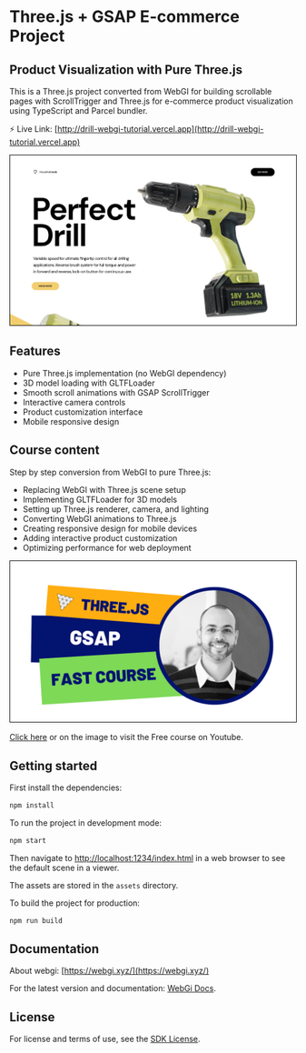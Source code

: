 # Three.js + GSAP E-commerce Project
## Product Visualization with Pure Three.js
This is a Three.js project converted from WebGI for building scrollable pages with ScrollTrigger and Three.js for e-commerce product visualization using TypeScript and Parcel bundler.

⚡️ Live Link: [http://drill-webgi-tutorial.vercel.app](http://drill-webgi-tutorial.vercel.app)

<a href="http://drill-webgi-tutorial.vercel.app"><img src="assets/images/preview.jpg" style="border: 1px solid black"></a>

## Features
- Pure Three.js implementation (no WebGI dependency)
- 3D model loading with GLTFLoader
- Smooth scroll animations with GSAP ScrollTrigger
- Interactive camera controls
- Product customization interface
- Mobile responsive design

## Course content
Step by step conversion from WebGI to pure Three.js:

- Replacing WebGI with Three.js scene setup
- Implementing GLTFLoader for 3D models
- Setting up Three.js renderer, camera, and lighting
- Converting WebGI animations to Three.js
- Creating responsive design for mobile devices
- Adding interactive product customization
- Optimizing performance for web deployment

<a href="https://www.youtube.com/watch?v=mpTZbJPYZas"><img src="assets/images/cover.png" style="border: 1px solid black"></a>

[Click here](https://www.youtube.com/watch?v=mpTZbJPYZas) or on the image to visit the Free course on Youtube.

## Getting started
First install the dependencies:
```bash
npm install
```

To run the project in development mode:
```bash
npm start
```
Then navigate to [http://localhost:1234/index.html](http://localhost:1234/index.html) in a web browser to see the default scene in a viewer.

The assets are stored in the `assets` directory.

To build the project for production:
```bash
npm run build
```

## Documentation

About webgi: [https://webgi.xyz/](https://webgi.xyz/)

For the latest version and documentation: [WebGi Docs](https://webgi.xyz/docs/).

## License 
For license and terms of use, see the [SDK License](https://webgi.xyz/docs/license).
